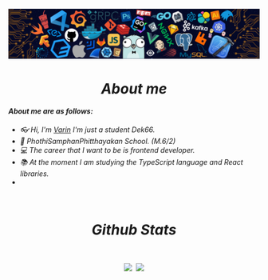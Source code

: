 ![Github Banner](https://github.com/Jaydeep-Yadav/Jaydeep-Yadav/blob/main/banner.png)

<i><h1 align="center">About me</h1></i>

<h4> <i>About me are as follows: </i> </h4>

- <i>👓 Hi, I'm [Varin](https://github.com/Varin-V) I'm just a student Dek66.</i>
- <i>🏫 PhothiSamphanPhitthayakan School. (M.6/2)</i>
- <i>💻 The career that I want to be is frontend developer.</i>
- <i>📚 At the moment I am studying the TypeScript language and React libraries.</i>
- 
<br>
<i><h1 align="center"> Github Stats</h1></i>
<br>

<p align="center">
    <img height="200em" src="https://github-readme-stats.vercel.app/api?username=Varin471&show_icons=true&_color=7A7ADB&icon_color=2234AE&text_color=D3D3D3&bg_color=0,000000,130F40"/>&nbsp; 
  <img height="200em" src="https://github-readme-stats.vercel.app/api/top-langs?username=Varin471&langs_count=10&show_icons=true&locale=en&layout=compact&_color=7A7ADB&icon_color=2234AE&text_color=D3D3D3&bg_color=0,000000,130F40" />
</p>
